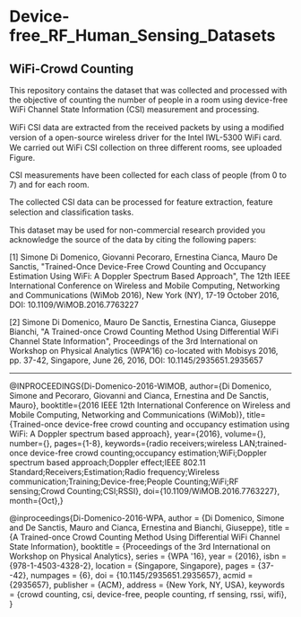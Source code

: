 # Device-free_RF_Human_Sensing_Datasets

## WiFi-Crowd Counting

This repository contains the dataset that was collected and processed with the objective of counting the number of people in a room using device-free WiFi Channel State Information (CSI) measurement and processing.

WiFi CSI data are extracted from the received packets by using a modiﬁed version of a open-source wireless driver for the Intel IWL-5300 WiFi card. We carried out WiFi CSI collection on three diﬀerent rooms, see uploaded Figure.

CSI measurements have been collected for each class of people (from 0 to 7) and for each room.

The collected CSI data can be processed for feature extraction, feature selection and classiﬁcation tasks.

This dataset may be used for non-commercial research provided you acknowledge the source of the data by citing the following papers:

[1] Simone Di Domenico, Giovanni Pecoraro, Ernestina Cianca, Mauro De Sanctis, "Trained-Once Device-Free Crowd Counting and Occupancy Estimation Using WiFi: A Doppler Spectrum Based Approach", The 12th IEEE International Conference on Wireless and Mobile Computing, Networking and Communications (WiMob 2016), New York (NY), 17-19 October 2016, DOI: 10.1109/WiMOB.2016.7763227

[2] Simone Di Domenico, Mauro De Sanctis, Ernestina Cianca, Giuseppe Bianchi, "A Trained-once Crowd Counting Method Using Differential WiFi Channel State Information", Proceedings of the 3rd International on Workshop on Physical Analytics (WPA’16) co-located with Mobisys 2016, pp. 37-42, Singapore, June 26, 2016, DOI: 10.1145/2935651.2935657

----------------

@INPROCEEDINGS{Di-Domenico-2016-WIMOB, 
author={Di Domenico, Simone and Pecoraro, Giovanni and Cianca, Ernestina and De Sanctis, Mauro}, 
booktitle={2016 IEEE 12th International Conference on Wireless and Mobile Computing, Networking and Communications (WiMob)}, 
title={Trained-once device-free crowd counting and occupancy estimation using WiFi: A Doppler spectrum based approach}, 
year={2016}, 
volume={}, 
number={}, 
pages={1-8}, 
keywords={radio receivers;wireless LAN;trained-once device-free crowd counting;occupancy estimation;WiFi;Doppler spectrum based approach;Doppler effect;IEEE 802.11 Standard;Receivers;Estimation;Radio frequency;Wireless communication;Training;Device-free;People Counting;WiFi;RF sensing;Crowd Counting;CSI;RSSI}, 
doi={10.1109/WiMOB.2016.7763227},
month={Oct},}

@inproceedings{Di-Domenico-2016-WPA,
 author = {Di Domenico, Simone and De Sanctis, Mauro and Cianca, Ernestina and Bianchi, Giuseppe},
 title = {A Trained-once Crowd Counting Method Using Differential WiFi Channel State Information},
 booktitle = {Proceedings of the 3rd International on Workshop on Physical Analytics},
 series = {WPA '16},
 year = {2016},
 isbn = {978-1-4503-4328-2},
 location = {Singapore, Singapore},
 pages = {37--42},
 numpages = {6},
 doi = {10.1145/2935651.2935657},
 acmid = {2935657},
 publisher = {ACM},
 address = {New York, NY, USA},
 keywords = {crowd counting, csi, device-free, people counting, rf sensing, rssi, wifi},
} 




